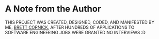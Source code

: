 # A Note from the Author

THIS PROJECT WAS CREATED, DESIGNED, CODED, AND MANIFESTED BY ME, [BRETT CORNICK](https://github.com/bcornick), AFTER HUNDREDS OF APPLICATIONS TO SOFTWARE ENGINEERING JOBS WERE GRANTED NO INTERVIEWS :D
